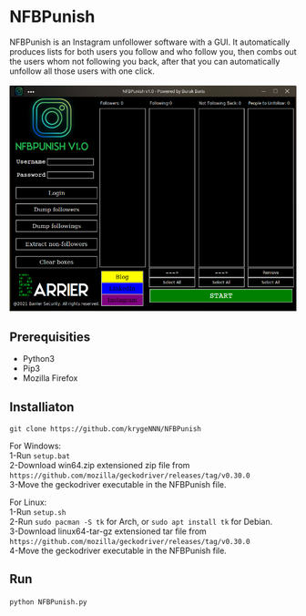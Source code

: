 # NFBPunish
NFBPunish is an Instagram unfollower software with a GUI. 
It automatically produces lists for both users you follow and who follow you, then
combs out the users whom not following you back, after that you can
automatically unfollow all those users with one click.
<br>
<br>
![Desktop View](misc/pic1.png)

## Prerequisities
* Python3
* Pip3
* Mozilla Firefox
## Installiaton

```
git clone https://github.com/krygeNNN/NFBPunish
```
For Windows:<br>
1-Run `setup.bat`
<br>
2-Download win64.zip extensioned zip file from 
<br>
`https://github.com/mozilla/geckodriver/releases/tag/v0.30.0`
<br>
3-Move the geckodriver executable in the NFBPunish file.
<br>

For Linux:<br>
1-Run `setup.sh`
<br>
2-Run `sudo pacman -S tk` for Arch, or `sudo apt install tk` for Debian.
<br>
3-Download linux64-tar-gz extensioned tar file from 
<br>
`https://github.com/mozilla/geckodriver/releases/tag/v0.30.0`
<br>
4-Move the geckodriver executable in the NFBPunish file.
<br>

## Run
`python NFBPunish.py`
